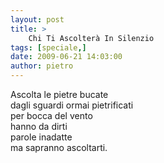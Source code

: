 ```yaml
---
layout: post
title: >
    Chi Ti Ascolterà In Silenzio
tags: [speciale,]
date: 2009-06-21 14:03:00
author: pietro
---
```

Ascolta le pietre bucate<br/>dagli sguardi ormai pietrificati<br/>per bocca del vento<br/>hanno da dirti<br/>parole inadatte<br/>ma sapranno ascoltarti.
